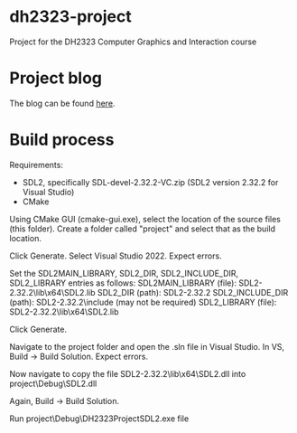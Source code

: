# dh2323-project
Project for the DH2323 Computer Graphics and Interaction course

# Project blog

The blog can be found [here](blog/project_blog.md).

# Build process

Requirements:
- SDL2, specifically SDL-devel-2.32.2-VC.zip (SDL2 version 2.32.2 for Visual Studio)
- CMake

Using CMake GUI (cmake-gui.exe), select the location of the source files (this folder).
Create a folder called "project" and select that as the build location.

Click Generate. Select Visual Studio 2022. Expect errors.

Set the SDL2MAIN_LIBRARY, SDL2_DIR, SDL2_INCLUDE_DIR, SDL2_LIBRARY entries as follows:
SDL2MAIN_LIBRARY (file): SDL2-2.32.2\lib\x64\SDL2.lib
SDL2_DIR (path): SDL2-2.32.2
SDL2_INCLUDE_DIR (path): SDL2-2.32.2\include
(may not be required) SDL2_LIBRARY (file): SDL2-2.32.2\lib\x64\SDL2.lib

Click Generate.

Navigate to the project folder and open the .sln file in Visual Studio.
In VS, Build -> Build Solution. Expect errors.

Now navigate to copy the file SDL2-2.32.2\lib\x64\SDL2.dll into project\Debug\SDL2.dll

Again, Build -> Build Solution.

Run project\Debug\DH2323ProjectSDL2.exe file
